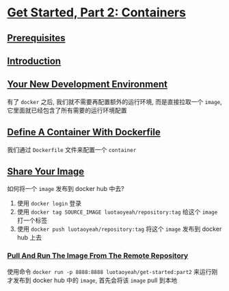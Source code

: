 # [Get Started, Part 2: Containers](https://docs.docker.com/get-started/part2/)

## [Prerequisites](https://docs.docker.com/get-started/part2/#prerequisites)

## [Introduction](https://docs.docker.com/get-started/part2/#introduction)

## [Your New Development Environment](https://docs.docker.com/get-started/part2/#your-new-development-environment)

有了 `docker` 之后, 我们就不需要再配置额外的运行环境, 而是直接拉取一个 `image`, 它里面就已经包含了所有需要的运行环境配置

## [Define A Container With Dockerfile](https://docs.docker.com/get-started/part2/#define-a-container-with-dockerfile)

我们通过 `Dockerfile` 文件来配置一个 `container`

## [Share Your Image](https://docs.docker.com/get-started/part2/#share-your-image)

如何将一个 `image` 发布到 docker hub 中去?

1. 使用 `docker login` 登录
2. 使用 `docker tag SOURCE_IMAGE luotaoyeah/repository:tag` 给这个 `image` 打一个标签
3. 使用 `docker push luotaoyeah/repository:tag` 将这个 `image` 发布到 docker hub 上去

### [Pull And Run The Image From The Remote Repository](https://docs.docker.com/get-started/part2/#pull-and-run-the-image-from-the-remote-repository)

使用命令 `docker run -p 8888:8888 luotaoyeah/get-started:part2` 来运行刚才发布到 docker hub 中的 `image`, 首先会将该 `image` pull 到本地
